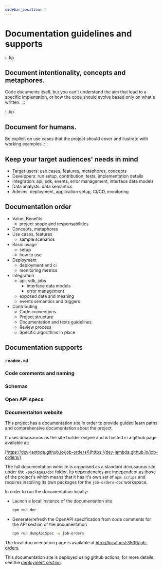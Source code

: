 ```yaml
---
sidebar_position: 5
---
```


# Documentation guidelines and supports

:::tip

## Document intentionality, concepts and metaphores.

Code documents itself, but you can't understand the aim that lead to a specific implentation, or how the code should evolve based only on what's written.
:::

:::tip

## Document for humans.

Be explicit on use cases that the project should cover and ilustrate with working examples.
:::

## Keep your target audiences' needs in mind

- Target users: use cases, features, metaphores, concepts
- Develppers: run setup, contribution, tests, implementation details
- Integration: api, sdk, events, error management, interface data models
- Data analysts: data semantics
- Admins: deployment, application setup, CI/CD, monitoring

## Documentation order

- Value, Benefits
  - project scope and responsabilities
- Concepts, metaphores
- Use cases, features
  - sample scenarios
- Basic usage
  - setup
  - how to use
- Deployment
  - deployment and ci
  - monitoring metrics
- Integration
  - api, sdk, jobs
    - interface data models
    - error management
  - exposed data and meaning
  - events semantics and triggers
- Contributing
  - Code conventions
  - Project structure
  - Documentation and tests guidelines
  - Review process
  - Specific algorithms in place

## Documentation supports

### `readme.md`

### Code comments and naming

### Schemas

### Open API specs

### Documentaiton website

This project has a documentation site in order to provide guided learn paths and comprehensive documentation about the project.

It uses docusaurus as the site builder engine and is hosted in a github page available at:

[https://dev-lambda.github.io/job-orders/](https://dev-lambda.github.io/job-orders/)

The full documentation website is organised as a standard docusaurus site under the `/packages/doc` folder. Its dependencies are independent as those of the project's which means that it has it's own set of `npm scrips` and requires installing its own packages for the `job-orders-doc` workspace.

In order to run the documentation locally:

- Launch a local instance of the documentation site

  ```sh title="In the project root folder"
  npm run doc
  ```

- Generate/refresh the OpenAPI specification from code comments for the API section of the documentation

  ```sh title="In the project root folder"
  npm run dumpApiSpec -w job-orders
  ```

The local documentation page is available at [http://localhost:3500/job-orders](http://localhost:3500/job-orders).

This documentation site is deployed using github actions, for more details see the [deployment section](deployment#publish-documentation-website-to-gh-pages).
